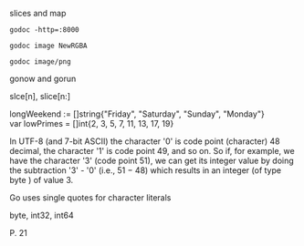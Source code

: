 slices and map

`godoc -http=:8000`

`godoc image NewRGBA`

`godoc image/png`

gonow and gorun

slce[n], slice[n:]

longWeekend := []string{"Friday", "Saturday", "Sunday", "Monday"}<br />
var lowPrimes = []int{2, 3, 5, 7, 11, 13, 17, 19}

In UTF-8 (and 7-bit ASCII) the character '0' is code point (character) 48 decimal, the character '1' is code point 49, and so on. So if, for example, we have the character '3' (code point 51), we can get its integer value by doing the subtraction '3' - '0' (i.e., 51 − 48) which results in an integer (of type byte ) of value 3.

Go uses single quotes for character literals

byte, int32, int64

P. 21
